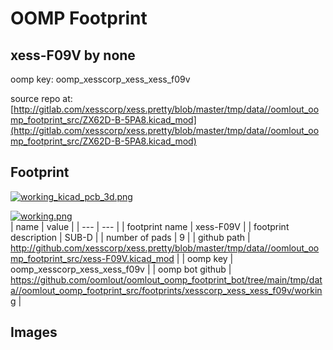 # OOMP Footprint  
## xess-F09V  by none  
  
oomp key: oomp_xesscorp_xess_xess_f09v  
  
source repo at: [http://gitlab.com/xesscorp/xess.pretty/blob/master/tmp/data//oomlout_oomp_footprint_src/ZX62D-B-5PA8.kicad_mod](http://gitlab.com/xesscorp/xess.pretty/blob/master/tmp/data//oomlout_oomp_footprint_src/ZX62D-B-5PA8.kicad_mod)  
## Footprint  
  
[![working_kicad_pcb_3d.png](working_kicad_pcb_3d_600.png)](working_kicad_pcb_3d.png)  
  
[![working.png](working_600.png)](working.png)  
| name | value | 
| --- | --- | 
| footprint name | xess-F09V | 
| footprint description | SUB-D | 
| number of pads | 9 | 
| github path | http://github.com/xesscorp/xess.pretty/blob/master/tmp/data//oomlout_oomp_footprint_src/xess-F09V.kicad_mod | 
| oomp key | oomp_xesscorp_xess_xess_f09v | 
| oomp bot github | https://github.com/oomlout/oomlout_oomp_footprint_bot/tree/main/tmp/data//oomlout_oomp_footprint_src/footprints/xesscorp_xess_xess_f09v/working | 
## Images  

